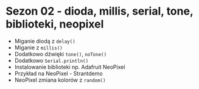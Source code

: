 # Sezon 02 - dioda, millis, serial, tone, biblioteki, neopixel

- Miganie diodą z `delay()`
- Miganie z `millis()`
- Dodatkowo dźwięki `tone()`, `noTone()`
- Dodatkowo `Serial.println()`
- Instalowanie biblioteki np. Adafruit NeoPixel
- Przykład na NeoPixel - Strantdemo
- NeoPixel zmiana kolorów z `random()`